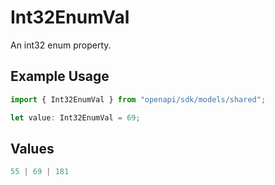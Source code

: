 # Int32EnumVal

An int32 enum property.

## Example Usage

```typescript
import { Int32EnumVal } from "openapi/sdk/models/shared";

let value: Int32EnumVal = 69;
```

## Values

```typescript
55 | 69 | 181
```